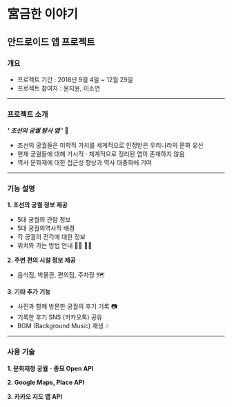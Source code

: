 # 宮금한 이야기
## 안드로이드 앱 프로젝트
### 개요
- 프로젝트 기간 : 2018년 9월 4일 ~ 12월 29일
- 프로젝트 참여자 : 윤지윤, 이소연
---
### 프로젝트 소개
_**' 조선의 궁궐 탐사 앱 '**_ :japanese_castle:
- 조선의 궁궐들은 미학적 가치를 세계적으로 인정받은 우리나라의 문화 유산
- 현재 궁궐들에 대해 가시적 · 체계적으로 정리된 앱이 존재하지 않음
- 역사 문화재에 대한 접근성 향상과 역사 대중화에 기여
---
### 기능 설명

**1. 조선의 궁궐 정보 제공**
- 5대 궁궐의 관람 정보
- 5대 궁궐의역사적 배경
- 각 궁궐의 전각에 대한 정보
- 위치와 가는 방법 안내 :running_woman: :running_man:

**2. 주변 편의 시설 정보 제공**
- 음식점, 박물관, 편의점, 주차장 :world_map:

**3. 기타 추가 기능**
- 사진과 함께 방문한 궁궐의 후기 기록 :camera:
- 기록한 후기 SNS (카카오톡) 공유
- BGM (Background Music) 재생 :notes:

---
### 사용 기술
**1. 문화재청 궁궐ㆍ종묘 Open API**

**2. Google Maps, Place API**

**3. 카카오 지도 앱 API**
